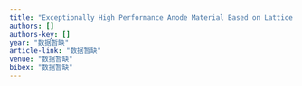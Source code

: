```yaml
---
title: "Exceptionally High Performance Anode Material Based on Lattice Structure Decorated Double Perovskite Sr2FeMo2/3Mg1/3O6−δ for Solid Oxide Fuel Cells"
authors: []
authors-key: []
year: "数据暂缺"
article-link: "数据暂缺"
venue: "数据暂缺"
bibex: "数据暂缺"
---
```

